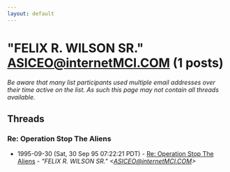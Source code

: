 ```yaml
---
layout: default
---
```


# "FELIX R. WILSON SR." <ASICEO@internetMCI.COM> (1 posts)

_Be aware that many list participants used multiple email addresses over their time active on the list. As such this page may not contain all threads available._

## Threads

### Re: Operation Stop The Aliens
+ 1995-09-30 (Sat, 30 Sep 95 07:22:21 PDT) - [Re: Operation Stop The Aliens](/archive/1995/09/e8e72e8a3326ad2f344a2006c3051547e7298836c86cea53b690125f7d16283d) - _"FELIX R. WILSON SR." \<ASICEO@internetMCI.COM\>_

